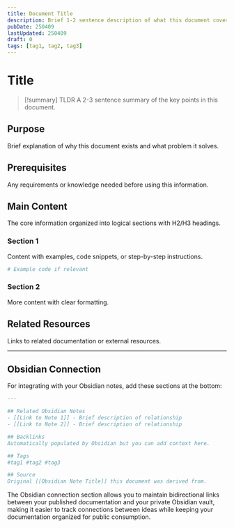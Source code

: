 ```yaml
---
title: Document Title
description: Brief 1-2 sentence description of what this document covers
pubDate: 250409
lastUpdated: 250409
draft: 0
tags: [tag1, tag2, tag3]
---
```


# Title

> [!summary] TLDR
> A 2-3 sentence summary of the key points in this document.

## Purpose
Brief explanation of why this document exists and what problem it solves.

## Prerequisites
Any requirements or knowledge needed before using this information.

## Main Content
The core information organized into logical sections with H2/H3 headings.

### Section 1
Content with examples, code snippets, or step-by-step instructions.

```bash
# Example code if relevant
```

### Section 2
More content with clear formatting.

## Related Resources
Links to related documentation or external resources.

---

## Obsidian Connection
For integrating with your Obsidian notes, add these sections at the bottom:

```markdown
---

## Related Obsidian Notes
- [[Link to Note 1]] - Brief description of relationship
- [[Link to Note 2]] - Brief description of relationship

## Backlinks
Automatically populated by Obsidian but you can add context here.

## Tags
#tag1 #tag2 #tag3

## Source
Original [[Obsidian Note Title]] this document was derived from.
```

The Obsidian connection section allows you to maintain bidirectional links between your published documentation and your private Obsidian vault, making it easier to track connections between ideas while keeping your documentation organized for public consumption.